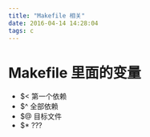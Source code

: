 ```yaml
---
title: "Makefile 相关"
date: 2016-04-14 14:28:04
tags: c
---
```


# Makefile 里面的变量

- $< 第一个依赖
- $^ 全部依赖
- $@ 目标文件
- $\* ???

<!--more-->

